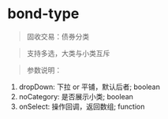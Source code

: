 # bond-type

> 固收交易：债券分类

> 支持多选，大类与小类互斥

> 参数说明：

1. dropDown: 下拉 or 平铺，默认后者; boolean
2. noCategory: 是否展示小类; boolean
3. onSelect: 操作回调，返回数组; function
